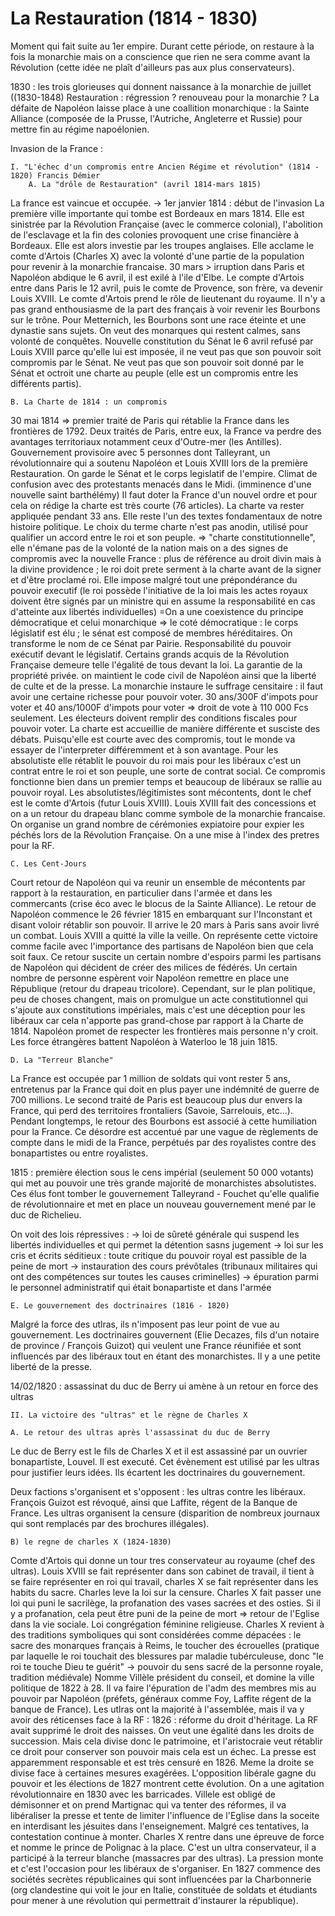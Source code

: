 # La Restauration (1814 - 1830)

Moment qui fait suite au 1er empire. Durant cette période, on restaure à la fois la monarchie mais on a conscience que rien ne sera comme avant la Révolution (cette idée ne plaît d'ailleurs pas aux plus conservateurs).

1830 : les trois glorieuses qui donnent naissance à la monarchie de juillet ((1830-1848)
Restauration : régression ? renouveau pour la monarchie ? 
La défaite de Napoléon laisse place à une coallition monarchique : la Sainte Alliance (composée de la Prusse, l'Autriche, Angleterre et Russie) pour mettre fin au régime napoélonien.

Invasion de la France : 

	I. "L'échec d'un compromis entre Ancien Régime et révolution" (1814 - 1820) Francis Démier
		A. La "drôle de Restauration" (avril 1814-mars 1815)

La france est vaincue et occupée. 
-> 1er janvier 1814 : début de l'invasion 
La première ville importante qui tombe est Bordeaux en mars 1814. Elle est sinistrée par la Révolution Française (avec le commerce colonial), l'abolition de l'esclavage et la fin des colonies provoquent une crise financière à Bordeaux. Elle est alors investie par les troupes anglaises. Elle acclame le comte d'Artois (Charles X) avec la volonté d'une partie de la population pour revenir à la monarchie francaise. 
30 mars > irruption dans Paris et Napoléon abdique le 6 avril, il est exilé à l'ile d'Elbe. Le compte d'Artois entre dans Paris le 12 avril, puis le comte de Provence, son frère, va devenir Louis XVIII. Le comte d'Artois prend le rôle de lieutenant du royaume. 
Il n'y a pas grand enthousiasme de la part des français à voir revenir les Bourbons sur le trône. Pour Metternich, les Bourbons sont une race éteinte et une dynastie sans sujets. 
On veut des monarques qui restent calmes, sans volonté de conquêtes. 
Nouvelle constitution du Sénat le 6 avril refusé par Louis XVIII parce qu'elle lui est imposée, il ne veut pas que son pouvoir soit compromis par le Sénat. Ne veut pas que son pouvoir soit donné par le Sénat et octroit une charte au peuple (elle est un compromis entre les différents partis). 

	B. La Charte de 1814 : un compromis

30 mai 1814 => premier traité de Paris qui rétablie la France dans les frontières de 1792. 
Deux traités de Paris, entre eux, la France va perdre des avantages territoriaux notamment ceux d'Outre-mer (les Antilles). 
Gouvernement provisoire avec 5 personnes dont Talleyrant, un révolutionnaire qui a soutenu Napoléon et Louis XVIII lors de la première Restauration. On garde le Sénat et le corps legislatif de l'empire. Climat de confusion avec des protestants menacés dans le Midi. (imminence d'une nouvelle saint barthélémy) Il faut doter la France d'un nouvel ordre et pour cela on rédige la charte est très courte (76 articles). La charte va rester appliquée pendant 33 ans. Elle reste l'un des textes fondamentaux de notre histoire politique. Le choix du terme charte n'est pas anodin, utilisé pour qualifier un accord entre le roi et son peuple. => "charte constitutionnelle", elle n'émane pas de la volonté de la nation mais on a des signes de compromis avec la nouvelle France : plus de référence au droit divin mais à la divine providence ; le roi doit prete serment à la charte avant de la signer et d'être proclamé roi. 
Elle impose malgré tout une prépondérance du pouvoir executif (le roi possède l'initiative de la loi mais les actes royaux doivent être signés par un ministre qui en assume la responsabilité en cas d'atteinte aux libertés individuelles) =On a une coexistence du principe démocratique et celui monarchique => le coté démocratique : le corps législatif est élu ; le sénat est composé de membres héréditaires. On transforme le nom de ce Sénat par Pairie. 
Responsabilité du pouvoir exécutif devant le législatif. Certains grands acquis de la Révolution Française demeure telle l'égalité de tous devant la loi. La garantie de la propriété privée. on maintient le code civil de Napoléon ainsi que la liberté de culte et de la presse. 
La monarchie instaure le suffrage censitaire : il faut avoir une certaine richesse pour pouvoir voter. 30 ans/300F d'impots pour voter et 40 ans/1000F d'impots pour voter => droit de vote à 110 000 Fcs seulement. Les électeurs doivent remplir des conditions fiscales pour pouvoir voter. 
La charte est accueillie de manière différente et susciste des débats. Puisqu'elle est courte avec des compromis, tout le monde va essayer de l'interpreter différemment et à son avantage. Pour les absolutiste elle rétablit le pouvoir du roi mais pour les libéraux c'est un contrat entre le roi et son peuple, une sorte de contrat social. 
Ce compromis fonctionne bien dans un premier temps et beaucoup de libéraux se rallie au pouvoir royal. Les absolutistes/légitimistes sont mécontents, dont le chef est le comte d'Artois (futur Louis XVIII). Louis XVIII fait des concessions et on a un retour du drapeau blanc comme symbole de la monarchie francaise. On organise un grand nombre de cérémonies expiatoire pour expier les péchés lors de la Révolution Française. On a une mise à l'index des pretres pour la RF. 

	C. Les Cent-Jours 

Court retour de Napoléon qui va reunir un ensemble de mécontents par rapport à la restauration, en particulier dans l'armée et dans les commercants (crise éco avec le blocus de la Sainte Alliance). 
Le retour de Napoléon commence le 26 février 1815 en embarquant sur l'Inconstant et disant voloir rétablir son pouvoir. Il arrive le 20 mars à Paris sans avoir livré un combat. Louis XVIII a quitté la ville la veille. On représente cette victoire comme facile avec l'importance des partisans de Napoléon bien que cela soit faux. 
Ce retour suscite un certain nombre d'espoirs parmi les partisans de Napoléon qui décident de créer des milices de fédérés. Un certain nombre de personne espèrent voir Napoléon remettre en place une République (retour du drapeau tricolore). Cependant, sur le plan politique, peu de choses changent, mais on promulgue un acte constitutionnel qui s'ajoute aux constitutions impériales, mais c'est une déception pour les libéraux car cela n'apporte pas grand-chose par rapport à la Charte de 1814. 
Napoléon promet de respecter les frontières mais personne n'y croit. Les force étrangères battent Napoléon à Waterloo le 18 juin 1815. 

	D. La "Terreur Blanche"

La France est occupée par 1 million de soldats qui vont rester 5 ans, entretenus par la France qui doit en plus payer une indémnité de guerre de 700 millions. 
Le second traité de Paris est beaucoup plus dur envers la France, qui perd des territoires frontaliers (Savoie, Sarrelouis, etc...). Pendant longtemps, le retour des Bourbons est associé à cette humiliation pour la France. Ce désordre est accentué par une vague de règlements de compte dans le midi de la France, perpétués par des royalistes contre des bonapartistes ou entre royalistes. 

1815 : première élection sous le cens impérial (seulement 50 000 votants) qui met au pouvoir une très grande majorité de monarchistes absolutistes. Ces élus font tomber le gouvernement Talleyrand - Fouchet qu'elle qualifie de révolutionnaire et met en place un nouveau gouvernement mené par le duc de Richelieu. 

On voit des lois répressives : 
-> loi de sûreté générale qui suspend les libertés individuelles et qui permet la détention sasns jugement 
-> loi sur les cris et écrits séditieux : toute critique du pouvoir royal est passible de la peine de mort 
-> instauration des cours prévôtales (tribunaux militaires qui ont des compétences sur toutes les causes criminelles)
-> épuration parmi le personnel administratif qui était bonapartiste et dans l'armée

	E. Le gouvernement des doctrinaires (1816 - 1820)

Malgré la force des utlras, ils n'imposent pas leur point de vue au gouvernement. Les doctrinaires gouvernent (Elie Decazes, fils d'un notaire de province / François Guizot) qui veulent une France réunifiée et sont influencés par des libéraux tout en étant des monarchistes. Il y a une petite liberté de la presse. 

14/02/1820 : assassinat du duc de Berry ui amène à un retour en force des ultras 

	II. La victoire des "ultras" et le règne de Charles X

	A. Le retour des ultras après l'assassinat du duc de Berry

Le duc de Berry est le fils de Charles X et il est assassiné par un ouvrier bonapartiste, Louvel. Il est executé. Cet évènement est utilisé par les ultras pour justifier leurs idées. Ils écartent les doctrinaires du gouvernement. 

Deux factions s'organisent et s'opposent : les ultras contre les libéraux. 
François Guizot est révoqué, ainsi que Laffite, régent de la Banque de France. Les ultras organisent la censure (disparition de nombreux journaux qui sont remplacés par des brochures illégales). 


	B) le regne de charles X (1824-1830) 

Comte d'Artois qui donne un tour tres conservateur au royaume (chef des ultras). 
Louis XVIII se fait représenter dans son cabinet de travail, il tient à se faire représenter en roi qui travail, charles X se fait représenter dans les habits du sacre. 
Charles leve la loi sur la censure. 
Charles X fait passer une loi qui puni le sacrilège, la profanation des vases sacrées et des osties. Si il y a profanation, cela peut être puni de la peine de mort => retour de l'Eglise dans la vie sociale. 
Loi congrégation féminine religieuse. 
Charles X revient à des traditions symboliques qui sont considérées comme dépacées : le sacre des monarques français à Reims, le toucher des écrouelles (pratique par laquelle le roi touchait des blessures par maladie tubérculeuse, donc "le roi te touche Dieu te guérit" -> pouvoir du sens sacré de la personne royale, tradition médiévale)
Nomme Villèle président du conseil, et domine la ville politique de 1822 à 28. Il va faire l'épuration de l'adm des membres mis au pouvoir par Napoléon (préfets, généraux comme Foy, Laffite régent de la banque de France). 
Les utlras ont la majorité à l'assemblée, mais il va y avoir des réticenses face à la RF : 1826 : réforme du droit d'héritage. La RF avait supprimé le droit des naisses. On veut une égalité dans les droits de succession. Mais cela divise donc le patrimoine, et l'aristocraie veut rétablir ce droit pour conserver son pouvoir mais cela est un échec. La presse est apparemment responsable et est très censuré en 1826. 
Meme la droite se divise face à certaines mesures exagérées. L'opposition libérale gagne du pouvoir et les élections de 1827 montrent cette évolution. On a une agitation révolutionnaire en 1830 avec les barricades. 
Villele est obligé de démisonner et on prend Martignac qui va tenter des réformes, il va libéraliser la presse et tente de limiter l'influence de l'Eglise dans la soceite en interdisant les jésuites dans l'enseignement. Malgré ces tentatives, la contestation continue à monter. 
Charles X rentre dans une épreuve de force et nomme le prince de Polignac à la place. C'est un ultra conservateur, il a participé à la terreur blanche (massacres par des ultras). La pression monte et c'est l'occasion pour les libéraux de s'organiser. En 1827 commence des sociétés secrètes républicaines qui sont influencées par la Charbonnerie (org clandestine qui voit le jour en Italie, constituée de soldats et étudiants pour mener à une révolution qui permettrait d'instaurer la république). 

